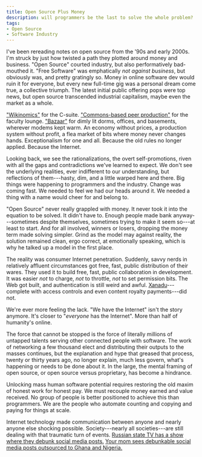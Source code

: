 ```yaml
---
title: Open Source Plus Money
description: will programmers be the last to solve the whole problem?
tags:
- Open Source
- Software Industry
---
```


I've been rereading notes on open source from the '90s and early 2000s.  I'm struck by just how twisted a path they plotted around money and business.  "Open Source" courted industry, but also performatively bad-mouthed it.  "Free Software" was emphatically _not against business_, but obviously was, and pretty gratingly so.  Money in online software dev would ruin it for everyone, but every new full-time gig was a personal dream come true, a collective triumph.  The latest initial public offering pops were top news, but open source transcended industrial capitalism, maybe even the market as a whole.

["Wikinomics"](https://en.wikipedia.org/wiki/Wikinomics) for the C-suite.  ["Commons-based peer production"](https://en.wikipedia.org/wiki/The_Wealth_of_Networks) for the faculty lounge.  ["Bazaar"](https://en.wikipedia.org/wiki/The_Cathedral_and_the_Bazaar) for dimly lit dorms, offices, and basements, wherever modems kept warm.  An economy without prices, a production system without profit, a flea market of bits where money never changes hands.  Exceptionalism for one and all.  Because the old rules no longer applied.  Because the Internet.

Looking back, we see the rationalizations, the overt self-promotions, riven with all the gaps and contradictions we've learned to expect.  We don't see the underlying realities, ever indifferent to our understanding, but reflections of them---hasty, dim, and a little warped here and there.  Big things were happening to programmers and the industry.  Change was coming fast.  We needed to feel we had our heads around it.  We needed a thing with a name would cheer for and belong to.

"Open Source" never really grappled with money.  It never took it into the equation to be solved.  It didn't have to.  Enough people made bank anyway---sometimes despite themselves, sometimes trying to make it seem so---at least to start.  And for all involved, winners or losers, dropping the money term made solving simpler.  Grind as the model may against reality, the solution remained clean, ergo correct, at emotionally speaking, which is why he talked up a model in the first place.

The reality was consumer Internet penetration.  Suddenly, savvy nerds in relatively affluent circumstances got free, fast, public distribution of their wares.  They used it to build free, fast, public collaboration in development.  It was easier _not_ to charge, _not_ to throttle, _not_ to set permission bits.  The Web got built, and authentication is still weird and awful.  [Xanadu](https://en.wikipedia.org/wiki/Project_Xanadu)---complete with access controls and even content royalty payments---did not.

We're ever more feeling the lack.  "We have the Internet" isn't the story anymore.  It's closer to "_everyone_ has the Internet".  More than half of humanity's online.

The force that cannot be stopped is the force of literally millions of untapped talents serving other connected people with software.  The work of networking a few thousand elect and distributing their outputs to the masses continues, but the explanation and hype that greased that process, twenty or thirty years ago, no longer explain, much less govern, what's happening or needs to be done about it.  In the large, the mental framing of open source, or open source versus proprietary, has become a hindrance.

Unlocking mass human software potential requires restoring the old maxim of honest work for honest pay.  We must recouple money earned and value received.  No group of people is better positioned to achieve this than programmers.  We are the people who automate counting and copying and paying for things at scale.

Internet technology made communication between anyone and nearly anyone else shocking possible.  Society---nearly all societies---are still dealing with that traumatic turn of events.  [Russian state TV has a show where they debunk social media posts.](https://www.1tv.ru/shows/antifeyk/o-proekte)  [Your mom sees debunkable social media posts outsourced to Ghana and Nigeria.](https://techcrunch.com/2020/03/12/twitter-facebook-disinformation-africa-ghana-nigeria-ira-russia/)
